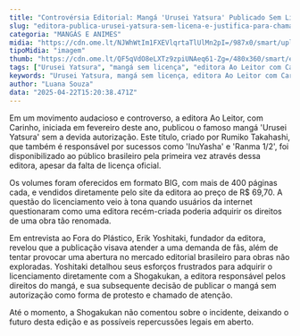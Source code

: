 ```yaml
---
title: "Controvérsia Editorial: Mangá 'Urusei Yatsura' Publicado Sem Licença no Brasil"
slug: "editora-publica-urusei-yatsura-sem-licena-e-justifica-para-chamar-ateno"
categoria: "MANGÁS E ANIMES"
midia: "https://cdn.ome.lt/NJWhWtIm1FXEVlqrtaTlUlMn2pI=/987x0/smart/uploads/conteudo/fotos/OMELETE_CAPA_-_2025-04-22T114811.335.png"
tipoMidia: "imagem"
thumb: "https://cdn.ome.lt/QF5qVdO8eLXTz9zpiUNAeq61-Zg=/480x360/smart/extras/conteudos/omelete_THUMB_-_2025-04-22T114754.868.png"
tags: ["Urusei Yatsura", "mangá sem licença", "editora Ao Leitor com Carinho", "Rumiko Takahashi", "mercado editorial brasileiro", "Shogakukan"]
keywords: "Urusei Yatsura, mangá sem licença, editora Ao Leitor com Carinho, Rumiko Takahashi, mercado editorial brasileiro, Shogakukan"
author: "Luana Souza"
data: "2025-04-22T15:20:38.471Z"
---
```


Em um movimento audacioso e controverso, a editora Ao Leitor, com Carinho, iniciada em fevereiro deste ano, publicou o famoso mangá 'Urusei Yatsura' sem a devida autorização. Este título, criado por Rumiko Takahashi, que também é responsável por sucessos como 'InuYasha' e 'Ranma 1/2', foi disponibilizado ao público brasileiro pela primeira vez através dessa editora, apesar da falta de licença oficial.

Os volumes foram oferecidos em formato BIG, com mais de 400 páginas cada, e vendidos diretamente pelo site da editora ao preço de R$ 69,70. A questão do licenciamento veio à tona quando usuários da internet questionaram como uma editora recém-criada poderia adquirir os direitos de uma obra tão renomada.

Em entrevista ao Fora do Plástico, Erik Yoshitaki, fundador da editora, revelou que a publicação visava atender a uma demanda de fãs, além de tentar provocar uma abertura no mercado editorial brasileiro para obras não exploradas. Yoshitaki detalhou seus esforços frustrados para adquirir o licenciamento diretamente com a Shogakukan, a editora responsável pelos direitos do mangá, e sua subsequente decisão de publicar o mangá sem autorização como forma de protesto e chamado de atenção.

Até o momento, a Shogakukan não comentou sobre o incidente, deixando o futuro desta edição e as possíveis repercussões legais em aberto.